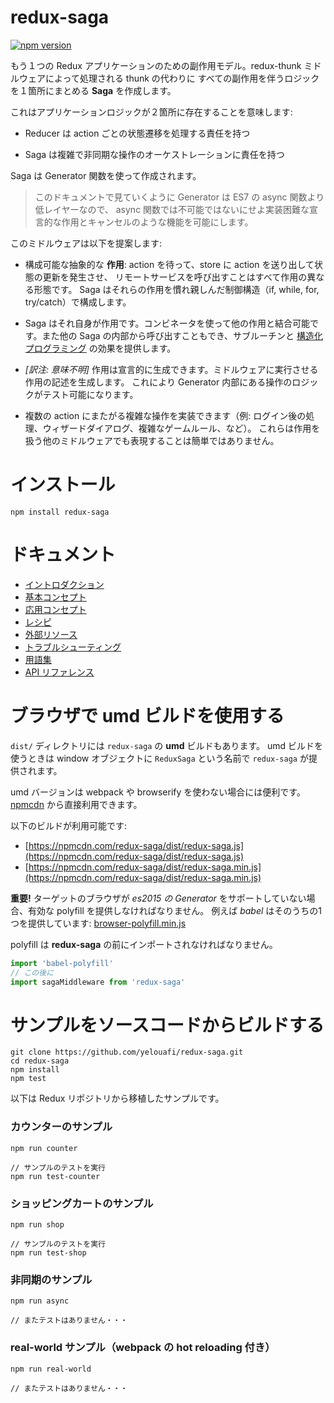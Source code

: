 # redux-saga

[![npm version](https://img.shields.io/npm/v/redux-saga.svg?style=flat-square)](https://www.npmjs.com/package/redux-saga)

もう１つの Redux アプリケーションのための副作用モデル。redux-thunk ミドルウェアによって処理される thunk の代わりに
すべての副作用を伴うロジックを１箇所にまとめる **Saga** を作成します。

これはアプリケーションロジックが２箇所に存在することを意味します:

- Reducer は action ごとの状態遷移を処理する責任を持つ

- Saga は複雑で非同期な操作のオーケストレーションに責任を持つ

Saga は Generator 関数を使って作成されます。

> このドキュメントで見ていくように Generator は ES7 の async 関数より低レイヤーなので、
async 関数では不可能ではないにせよ実装困難な宣言的な作用とキャンセルのような機能を可能にします。

このミドルウェアは以下を提案します:

- 構成可能な抽象的な **作用**: action を待って、store に action を送り出して状態の更新を発生させ、
  リモートサービスを呼び出すことはすべて作用の異なる形態です。
  Saga はそれらの作用を慣れ親しんだ制御構造（if, while, for, try/catch）で構成します。

- Saga はそれ自身が作用です。コンビネータを使って他の作用と結合可能です。また他の Saga の内部から呼び出すこともでき、サブルーチンと
  [構造化プログラミング](https://ja.wikipedia.org/wiki/%E6%A7%8B%E9%80%A0%E5%8C%96%E3%83%97%E3%83%AD%E3%82%B0%E3%83%A9%E3%83%9F%E3%83%B3%E3%82%B0)
  の効果を提供します。

- *[訳注: 意味不明]* 作用は宣言的に生成できます。ミドルウェアに実行させる作用の記述を生成します。
  これにより Generator 内部にある操作のロジックがテスト可能になります。

- 複数の action にまたがる複雑な操作を実装できます（例: ログイン後の処理、ウィザードダイアログ、複雑なゲームルール、など）。
  これらは作用を扱う他のミドルウェアでも表現することは簡単ではありません。

# インストール

```
npm install redux-saga
```

# ドキュメント

- [イントロダクション](http://yelouafi.github.io/redux-saga/docs/introduction/index.html)
- [基本コンセプト](http://yelouafi.github.io/redux-saga/docs/basics/index.html)
- [応用コンセプト](http://yelouafi.github.io/redux-saga/docs/advanced/index.html)
- [レシピ](http://yelouafi.github.io/redux-saga/docs/recipes/index.html)
- [外部リソース](http://yelouafi.github.io/redux-saga/docs/ExternalResources.html)
- [トラブルシューティング](http://yelouafi.github.io/redux-saga/docs/Troubleshooting.html)
- [用語集](http://yelouafi.github.io/redux-saga/docs/Glossary.html)
- [API リファレンス](http://yelouafi.github.io/redux-saga/docs/api/index.html)

# ブラウザで umd ビルドを使用する

`dist/` ディレクトリには `redux-saga` の **umd** ビルドもあります。
umd ビルドを使うときは window オブジェクトに `ReduxSaga` という名前で `redux-saga` が提供されます。

umd バージョンは webpack や browserify を使わない場合には便利です。[npmcdn](npmcdn.com) から直接利用できます。

以下のビルドが利用可能です:

- [https://npmcdn.com/redux-saga/dist/redux-saga.js](https://npmcdn.com/redux-saga/dist/redux-saga.js)  
- [https://npmcdn.com/redux-saga/dist/redux-saga.min.js](https://npmcdn.com/redux-saga/dist/redux-saga.min.js)

**重要!** ターゲットのブラウザが _es2015 の Generator_ をサポートしていない場合、有効な polyfill を提供しなければなりません。
例えば *babel* はそのうちの1つを提供しています:
[browser-polyfill.min.js](https://cdnjs.cloudflare.com/ajax/libs/babel-core/5.8.25/browser-polyfill.min.js)

polyfill は **redux-saga** の前にインポートされなければなりません。

```javascript
import 'babel-polyfill'
// この後に
import sagaMiddleware from 'redux-saga'
```

# サンプルをソースコードからビルドする

```
git clone https://github.com/yelouafi/redux-saga.git
cd redux-saga
npm install
npm test
```

以下は Redux リポジトリから移植したサンプルです。

### カウンターのサンプル

```
npm run counter

// サンプルのテストを実行
npm run test-counter
```

### ショッピングカートのサンプル

```
npm run shop

// サンプルのテストを実行
npm run test-shop
```

### 非同期のサンプル

```
npm run async

// またテストはありません・・・
```

### real-world サンプル（webpack の hot reloading 付き）

```
npm run real-world

// またテストはありません・・・
```
